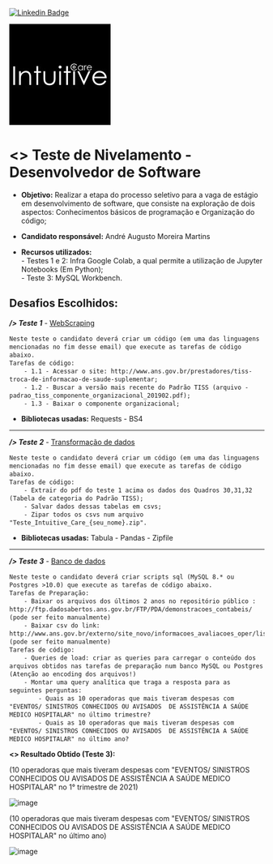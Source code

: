 [![Linkedin Badge](https://img.shields.io/badge/-André_Martins-blue?style=flat-square&logo=Linkedin&logoColor=white&link=https://www.linkedin.com/in/andre-martins-3a9520201/)](https://www.linkedin.com/in/andre-martins-3a9520201)

<a>
     <img src="https://github.com/AndreMartins21/Teste_Nivelamento_IntuitiveCare/blob/main/Arquivos/logo.jpg"/>
</a>

# <> Teste de Nivelamento - Desenvolvedor de Software

- **Objetivo:** Realizar a etapa do processo seletivo para a vaga de estágio em desenvolvimento de software, que consiste na exploração de dois aspectos: Conhecimentos básicos de programação e Organização do código;

- **Candidato responsável:** André Augusto Moreira Martins

- **Recursos utilizados:** 
<br>- Testes 1 e 2: Infra Google Colab, a qual permite a utilização de Jupyter Notebooks (Em Python);
<br>- Teste 3: MySQL Workbench.


## Desafios Escolhidos:

***/> Teste 1*** - [WebScraping](https://github.com/AndreMartins21/Teste_Nivelamento_IntuitiveCare/blob/main/Teste1.ipynb) 
```
Neste teste o candidato deverá criar um código (em uma das linguagens mencionadas no fim desse email) que execute as tarefas de código abaixo.
Tarefas de código:
    - 1.1 - Acessar o site: http://www.ans.gov.br/prestadores/tiss-troca-de-informacao-de-saude-suplementar;
    - 1.2 - Buscar a versão mais recente do Padrão TISS (arquivo - padrao_tiss_componente_organizacional_201902.pdf);
    - 1.3 - Baixar o componente organizacional;
```
- **Bibliotecas usadas:** Requests - BS4
-------------------------------------------------------------------------------------------------

***/> Teste 2*** - [Transformação de dados](https://github.com/AndreMartins21/Teste_Nivelamento_IntuitiveCare/blob/main/Teste2.ipynb)
```
Neste teste o candidato deverá criar um código (em uma das linguagens mencionadas no fim desse email) que execute as tarefas de código abaixo.
Tarefas de código:
    - Extrair do pdf do teste 1 acima os dados dos Quadros 30,31,32 (Tabela de categoria do Padrão TISS);
    - Salvar dados dessas tabelas em csvs;
    - Zipar todos os csvs num arquivo "Teste_Intuitive_Care_{seu_nome}.zip".
```
- **Bibliotecas usadas:** Tabula - Pandas - Zipfile
-------------------------------------------------------------------------------------------------

***/> Teste 3*** - [Banco de dados](https://github.com/AndreMartins21/Teste_Nivelamento_IntuitiveCare/blob/main/Teste3.sql) 
```
Neste teste o candidato deverá criar scripts sql (MySQL 8.* ou Postgres >10.0) que execute as tarefas de código abaixo.
Tarefas de Preparação:
    - Baixar os arquivos dos últimos 2 anos no repositório público : http://ftp.dadosabertos.ans.gov.br/FTP/PDA/demonstracoes_contabeis/ (pode ser feito manualmente)
    - Baixar csv do link: http://www.ans.gov.br/externo/site_novo/informacoes_avaliacoes_oper/lista_cadop.asp (pode ser feito manualmente)
Tarefas de código:
    - Queries de load: criar as queries para carregar o conteúdo dos arquivos obtidos nas tarefas de preparação num banco MySQL ou Postgres (Atenção ao encoding dos arquivos!)
    - Montar uma query analítica que traga a resposta para as seguintes perguntas:
        - Quais as 10 operadoras que mais tiveram despesas com "EVENTOS/ SINISTROS CONHECIDOS OU AVISADOS  DE ASSISTÊNCIA A SAÚDE MEDICO HOSPITALAR" no último trimestre?
        - Quais as 10 operadoras que mais tiveram despesas com "EVENTOS/ SINISTROS CONHECIDOS OU AVISADOS  DE ASSISTÊNCIA A SAÚDE MEDICO HOSPITALAR" no último ano?
```

**<> Resultado Obtido (Teste 3):**

(10 operadoras que mais tiveram despesas com "EVENTOS/ SINISTROS CONHECIDOS OU AVISADOS  DE ASSISTÊNCIA A SAÚDE MEDICO HOSPITALAR" no 1° trimestre de 2021)

![image](https://user-images.githubusercontent.com/64978311/126925554-84fe662c-844b-4d53-ac4f-5b5a19918830.png)


(10 operadoras que mais tiveram despesas com "EVENTOS/ SINISTROS CONHECIDOS OU AVISADOS  DE ASSISTÊNCIA A SAÚDE MEDICO HOSPITALAR" no último ano)

![image](https://user-images.githubusercontent.com/64978311/126925424-4d8f1fcd-1252-48a8-867b-ffa3c6bf65ff.png)
